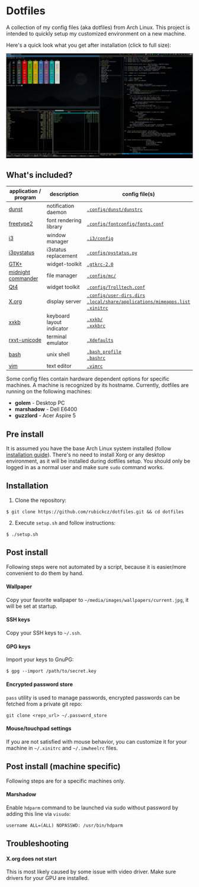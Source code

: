 # Dotfiles

A collection of my config files (aka dotfiles) from Arch Linux. This project is intended to quickly setup my customized environment on a new machine. 

Here's a quick look what you get after installation (click to full size):

![Appearance of the configured desktop](https://raw.githubusercontent.com/rubickcz/dotfiles/master/desktop.png)

## What's included?

| application / program  | description | config file(s) |
| ------------- | ------------- | ------------- |
| [dunst](https://www.archlinux.org/packages/community/i686/dunst/) | notification daemon | [`.config/dunst/dunstrc`](https://github.com/rubickcz/dotfiles/blob/master/dotfiles/.config/dunst/dunstrc) |
| [freetype2](https://www.archlinux.org/packages/extra/x86_64/freetype2/) | font rendering library | [`.config/fontconfig/fonts.conf`](https://github.com/rubickcz/dotfiles/blob/master/dotfiles/.config/fontconfig/fonts.conf) |
| [i3](https://www.archlinux.org/groups/x86_64/i3/)  | window manager | [`.i3/config`](https://github.com/rubickcz/dotfiles/blob/master/dotfiles/.i3/config) |
| [i3pystatus](https://aur.archlinux.org/packages/i3pystatus/)  | i3status replacement | [`.config/pystatus.py`](https://github.com/rubickcz/dotfiles/blob/master/dotfiles/.config/pystatus.py) |
| [GTK+](https://www.archlinux.org/packages/extra/x86_64/gtk2/)  | widget-toolkit | [`.gtkrc-2.0`](https://github.com/rubickcz/dotfiles/blob/master/dotfiles/.gtkrc-2.0) |
| [midnight commander](https://www.archlinux.org/packages/community/x86_64/mc/)  | file manager | [`.config/mc/`](https://github.com/rubickcz/dotfiles/tree/master/dotfiles/.config/mc)  |
| [Qt4](https://www.archlinux.org/packages/extra/x86_64/freetype2/) | widget toolkit | [`.config/Trolltech.conf`](https://github.com/rubickcz/dotfiles/blob/master/dotfiles/.config/Trolltech.conf) |
| [X.org](https://www.archlinux.org/packages/extra/x86_64/freetype2/) | display server | [`.config/user-dirs.dirs`](https://github.com/rubickcz/dotfiles/blob/master/dotfiles/.config/user-dirs.dirs)<br>[`.local/share/applications/mimeapps.list`](https://github.com/rubickcz/dotfiles/blob/master/dotfiles/.local/share/applications/mimeapps.list)<br>[`.xinitrc`](https://github.com/rubickcz/dotfiles/blob/master/dotfiles/.xinitrc)  |
| [xxkb](https://www.archlinux.org/packages/community/x86_64/xxkb/) | keyboard layout indicator |[`.xxkb/`](https://github.com/rubickcz/dotfiles/tree/master/dotfiles/.xxkb)<br>[`.xxkbrc`](https://github.com/rubickcz/dotfiles/blob/master/dotfiles/.xxkbrc)  |
| [rxvt-unicode](https://www.archlinux.org/packages/community/x86_64/rxvt-unicode/) | terminal emulator | [`.Xdefaults`](https://github.com/rubickcz/dotfiles/blob/master/dotfiles/.Xdefaults) |
| [bash](https://www.archlinux.org/packages/core/x86_64/bash/) | unix shell | [`.bash_profile`](https://github.com/rubickcz/dotfiles/blob/master/dotfiles/.bash_profile)<br>[`.bashrc`](https://github.com/rubickcz/dotfiles/blob/master/dotfiles/.bashrc)  |
| [vim](https://www.archlinux.org/packages/extra/x86_64/gvim/)  | text editor | [`.vimrc`](https://github.com/rubickcz/dotfiles/blob/master/dotfiles/.vimrc) |

Some config files contain hardware dependent options for specific machines. A machine is recognized by its hostname. Currently, dotfiles are running on the following machines:
* **golem** - Desktop PC
* **marshadow** - Dell E6400
* **guzzlord** - Acer Aspire 5

## Pre install
It is assumed you have the base Arch Linux system installed (follow [installation guide](https://wiki.archlinux.org/index.php/Installation_guide)). There's no need to install Xorg or any desktop environment, as it will be installed during dotfiles setup. You should only be logged in as a normal user and make sure `sudo` command works.

## Installation
1. Clone the repository:
```
$ git clone https://github.com/rubickcz/dotfiles.git && cd dotfiles
```
2. Execute `setup.sh` and follow instructions:
```
$ ./setup.sh
```

## Post install
Following steps were not automated by a script, because it is easier/more convenient to do them by hand.

#### Wallpaper
Copy your favorite wallpaper to `~/media/images/wallpapers/current.jpg`, it will be set at startup.

#### SSH keys
Copy your SSH keys to `~/.ssh`.

#### GPG keys
Import your keys to GnuPG:
```
$ gpg --import /path/to/secret.key
```

#### Encrypted password store
`pass` utility is used to manage passwords, encrypted passwords can be fetched from a private git repo:
```
git clone <repo_url> ~/.password_store
```

#### Mouse/touchpad settings
If you are not satisfied with mouse behavior, you can customize it for your machine in `~/.xinitrc` and `~/.imwheelrc` files.


## Post install (machine specific)
Following steps are for a specific machines only.
#### Marshadow
Enable `hdparm` command to be launched via sudo without password by adding this line via `visudo`:
```
username ALL=(ALL) NOPASSWD: /usr/bin/hdparm
```

## Troubleshooting

#### X.org does not start
This is most likely caused by some issue with video driver. Make sure drivers for your GPU are installed.


